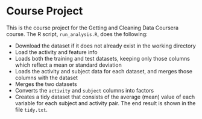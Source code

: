 # Course Project

This is the course project for the Getting and Cleaning Data Coursera course.
The R script, `run_analysis.R`, does the following:

- Download the dataset if it does not already exist in the working directory
- Load the activity and feature info
- Loads both the training and test datasets, keeping only those columns which
   reflect a mean or standard deviation
- Loads the activity and subject data for each dataset, and merges those
   columns with the dataset
- Merges the two datasets
- Converts the `activity` and `subject` columns into factors
- Creates a tidy dataset that consists of the average (mean) value of each
   variable for each subject and activity pair.
The end result is shown in the file `tidy.txt`.
